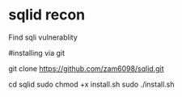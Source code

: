 # sqlid recon
Find sqli vulnerablity

#installing via git

git clone https://github.com/zam6098/sqlid.git

cd sqlid
sudo chmod +x install.sh
sudo ./install.sh
